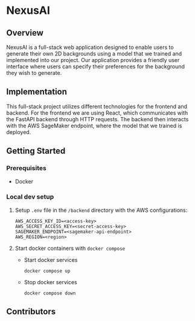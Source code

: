 # NexusAI

## Overview
NexusAI is a full-stack web application designed to enable users to generate their own 2D backgrounds using a model that we trained and implemented into our project.
Our application provides a friendly user interface where users can specify their preferences for the background they wish to generate.

## Implementation
This full-stack project utilizes different technologies for the frontend and backend. For the frontend we are using React, which communicates with the
FastAPI backend through HTTP requests. The backend then interacts with the AWS SageMaker endpoint, where the model that we trained is deployed. 

## Getting Started
### Prerequisites
- Docker

### Local dev setup
1. Setup `.env` file in the `/backend` directory with the AWS configurations:
    ```
    AWS_ACCESS_KEY_ID=<access-key>
    AWS_SECRET_ACCESS_KEY=<secret-access-key>
    SAGEMAKER_ENDPOINT=<sagemaker-api-endpoint>
    AWS_REGION=<region>
    ```

2. Start docker containers with `docker compose`
    - Start docker services
        ```
        docker compose up
        ```

    - Stop docker services
        ```
        docker compose down
        ```

## Contributors